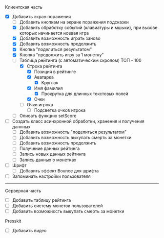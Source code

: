 Клиентская часть
	
* [x] Добавить экран поражения
	* [ ] Добавить кнопкам на экране поражения подсказки	
	* [x] Добавить обработку событий (клавиатуры и мшыки), при вызове которых начинается новаая игра
	* [x] Добавить возможность играть заново
	* [x] Добавить возможность продолжить
	* [x] Кнопка "поделиться результатом"
	* [x] Кнопка "продолжить игру за 1 монетку"
	* [ ] Таблица рейтинга (с автоматическим скролом) ТОП - 100
		* [x] Строка рейтинга
			* [x] Позиция в рейтинге
			* [x] Аватарка
				* [x] Круглая
			* [x] Имя фамилия
				* [x] Прокрутка для длинных текстовых полей
			* [x] Очки
		* [ ] Очки игрока
			* [ ] Подсветка очков игрока
	* [ ] Описать функцию setScore

* [ ] Создать класс асинхронной обработки, хранения и получения даннных
	* [ ] Добавить возможность "поделиться результатом"
	* [ ] Добавить возможность выкупать смерть за монетки
	* [ ] Добавить возможность продолжить
	* [ ] Получение данных рейтинга
	* [ ] Запись новых данных рейтинга
	* [ ] Запись данных о монетках

* [ ] Шрифт
	* [ ] Добавить эффект Bounce для шрифта

* [ ] Запоминать настройки пользователя

-----

Серверная часть
* [ ] Добавить таблицу рейтинга
* [ ] Добавить систему монеток пользователей
* [ ] Добавить возможность выкупать смерть за монетки

Presskit
* [ ] Добавить видео